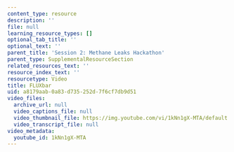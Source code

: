 ```yaml
---
content_type: resource
description: ''
file: null
learning_resource_types: []
optional_tab_title: ''
optional_text: ''
parent_title: 'Session 2: Methane Leaks Hackathon'
parent_type: SupplementalResourceSection
related_resources_text: ''
resource_index_text: ''
resourcetype: Video
title: FLUXbar
uid: a8179aab-0a83-d735-252d-7f6cf7db9d51
video_files:
  archive_url: null
  video_captions_file: null
  video_thumbnail_file: https://img.youtube.com/vi/1kNn1gX-MTA/default.jpg
  video_transcript_file: null
video_metadata:
  youtube_id: 1kNn1gX-MTA
---
```

